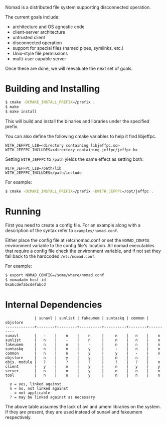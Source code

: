 Nomad is a distributed file system supporting disconnected operation.

The current goals include:
* architecture and OS agnostic code
* client-server architecture
* untrusted client
* disconnected operation
* support for special files (named pipes, symlinks, etc.)
* Unix-style file permissions
* multi-user capable server

Once these are done, we will reevaluate the next set of goals.


Building and Installing
=======================

```sh
$ cmake -DCMAKE_INSTALL_PREFIX=/prefix .
$ make
$ make install
```

This will build and install the binaries and libraries under the specified
prefix.

You can also define the following cmake variables to help it find libjeffpc.

	WITH_JEFFPC_LIB=<directory containing libjeffpc.so>
	WITH_JEFFPC_INCLUDES=<directory containing jeffpc/jeffpc.h>

Setting `WITH_JEFFPC` to `/path` yields the same effect as setting both:

	WITH_JEFFPC_LIB=/path/lib
	WITH_JEFFPC_INCLUDES=/path/include

For example:

```sh
$ cmake -DCMAKE_INSTALL_PREFIX=/prefix -DWITH_JEFFPC=/opt/jeffpc .
```


Running
=======

First you need to create a config file.  For an example along with a
description of the syntax refer to `examples/nomad.conf`.

Either place the config file at /etc/nomad.conf or set the `NOMAD_CONFIG`
environment variable to the config file's location.  All nomad executables
that require a config file check the environment variable, and if not set
they fall back to the hardcoded `/etc/nomad.conf`.

For example:

```sh
$ export NOMAD_CONFIG=/some/where/nomad.conf
$ nomadadm host-id
0xabcdefabcdefabcd
```


Internal Dependencies
=====================

```text
             | sunavl | sunlist | fakeumem | suntaskq | common | objstore 
-------------+--------+---------+----------+----------+--------+----------
sunavl       |   -    |    n    |    n     |     n    |   n    |    n     
sunlist      |   n    |    -    |    n     |     n    |   n    |    n     
fakeumem     |   n    |    n    |    -     |     n    |   n    |    n     
suntaskq     |   n    |    n    |    y     |     -    |   n    |    n     
common       |   n    |    n    |    y     |     y    |   -    |    n     
objstore     |   n    |    y    |    y     |     n    |   n    |    -     
objs. module |   ?    |    ?    |    ?     |     ?    |   ?    |    n     
client       |   y    |    n    |    y     |     n    |   y    |    y     
server       |   n    |    n    |    y     |     n    |   n    |    n     
tool         |   n    |    n    |    y     |     n    |   n    |    n     

  y = yes, linked against
  n = no, not linked against
  - = not applicable
  ? = may be linked against as necessary
```

The above table assumes the lack of avl and umem libraries on the system.
If they are present, they are used instead of sunavl and fakeumem
respectively.
